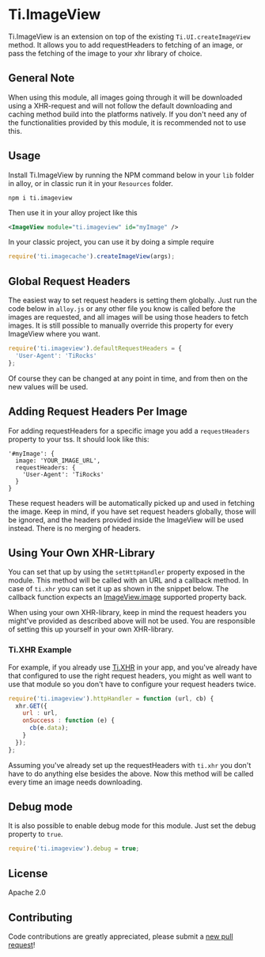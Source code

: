 # Ti.ImageView

Ti.ImageView is an extension on top of the existing `Ti.UI.createImageView` method. It allows you 
to add requestHeaders to fetching of an image, or pass the fetching of the image to your xhr library of choice. 

## General Note

When using this module, all images going through it will be downloaded using a XHR-request and will not follow 
the default downloading and caching method build into the platforms natively. If you don't need any of the 
functionalities provided by this module, it is recommended not to use this. 

## Usage

Install Ti.ImageView by running the NPM command below in your `lib` folder in alloy, or in classic run it 
in your `Resources` folder.

```
npm i ti.imageview
```

Then use it in your alloy project like this

```xml
<ImageView module="ti.imageview" id="myImage" />
```

In your classic project, you can use it by doing a simple require

```js
require('ti.imagecache').createImageView(args);
```

## Global Request Headers

The easiest way to set request headers is setting them globally. Just run the code below in `alloy.js` or any 
other file you know is called before the images are requested, and all images will be using those headers to fetch images. It is still possible to manually override this property for every ImageView where you want.

```js
require('ti.imageview').defaultRequestHeaders = {
  'User-Agent': 'TiRocks'
};
```

Of course they can be changed at any point in time, and from then on the new values will be used.

## Adding Request Headers Per Image

For adding requestHeaders for a specific image you add a `requestHeaders` property to your tss. It should look like this:

```
'#myImage': {
  image: 'YOUR_IMAGE_URL',
  requestHeaders: {
    'User-Agent': 'TiRocks'
  }
}
```

These request headers will be automatically picked up and used in fetching the image. Keep in mind, if you have set 
request headers globally, those will be ignored, and the headers provided inside the ImageView will be used instead. There is no merging of headers.

## Using Your Own XHR-Library

You can set that up by using the `setHttpHandler` property exposed in the module. This method will be called with an 
URL and a callback method. In case of `ti.xhr` you can set it up as shown in the snippet below. The callback function 
expects an [ImageView.image](https://docs.appcelerator.com/platform/latest/#!/api/Titanium.UI.ImageView-property-image)
supported property back.

When using your own XHR-library, keep in mind the request headers you might've provided as described above will not 
be used. You are responsible of setting this up yourself in your own XHR-library. 

### Ti.XHR Example

For example, if you already use [Ti.XHR](https://www.npmjs.com/package/ti.xhr) in your app, and you've already have that 
configured to use the right request headers, you might as well want to use that module so you don't have to configure your
request headers twice.

```js
require('ti.imageview').httpHandler = function (url, cb) {
  xhr.GET({
    url : url,
    onSuccess : function (e) {
      cb(e.data);
    }
  });
};
```
Assuming you've already set up the requestHeaders with `ti.xhr` you don't have to do anything else besides the above. 
Now this method will be called every time an image needs downloading. 

## Debug mode
It is also possible to enable debug mode for this module. Just set the debug property to `true`.
```js
require('ti.imageview').debug = true;
```
## License

Apache 2.0

## Contributing

Code contributions are greatly appreciated, please submit a [new pull request](https://github.com/appcelerator-modules/ti.imageview/pull/new/master)!
